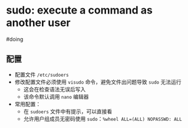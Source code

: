 # sudo: execute a command as another user

#doing

## 配置

* 配置文件 `/etc/sudoers`
* 修改配置文件必须使用 `visudo` 命令，避免文件出问题导致 `sudo` 无法运行
  * 这会在检查语法无误后写入
  * 该命令默认调用 `nano` 编辑器
* 常用配置：
  * 在 `sudoers` 文件中有提示，可以直接看
  * 允许用户组成员无密码使用 `sudo`：`%wheel ALL=(ALL) NOPASSWD: ALL`

